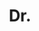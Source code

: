 ---
name: Paul Sturgess
title: Dr.
email: removethisifyouarehuman-paul.sturgess@brookes.ac.k
website: http://paulsturgess.wordpress.com/
note: Examined by Prof. Derek Hoiem
category: Graduated PhD Students
photo: 
---